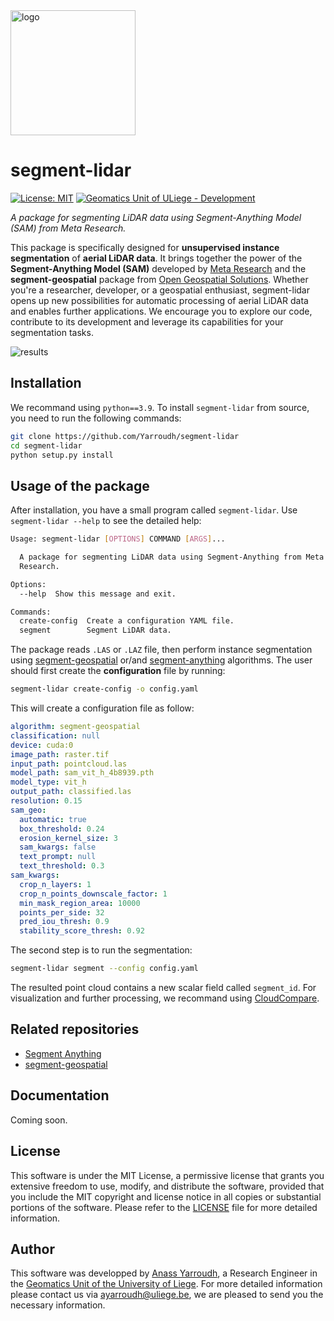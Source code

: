 <img src="https://user-images.githubusercontent.com/72500344/210864557-4078754f-86c1-4e7c-b291-73223bdf4e4d.png" alt="logo" width="200"/>

# segment-lidar
[![License: MIT](https://img.shields.io/badge/License-MIT-yellow.svg)](https://opensource.org/licenses/MIT)
[![Geomatics Unit of ULiege - Development](https://img.shields.io/badge/Geomatics_Unit_of_ULiege-Development-2ea44f)](http://geomatics.ulg.ac.be/)

*A package for segmenting LiDAR data using Segment-Anything Model (SAM) from Meta Research.*

This package is specifically designed for **unsupervised instance segmentation** of **aerial LiDAR data**. It brings together the power of the **Segment-Anything Model (SAM)** developed by [Meta Research](https://github.com/facebookresearch) and the **segment-geospatial** package from [Open Geospatial Solutions](https://github.com/opengeos). Whether you're a researcher, developer, or a geospatial enthusiast, segment-lidar opens up new possibilities for automatic processing of aerial LiDAR data and enables further applications. We encourage you to explore our code, contribute to its development and leverage its capabilities for your segmentation tasks.

![results](https://github.com/Yarroudh/segment-lidar/results.gif)

## Installation

We recommand using `python==3.9`.
To install `segment-lidar` from source, you need to run the following commands:

```bash
git clone https://github.com/Yarroudh/segment-lidar
cd segment-lidar
python setup.py install
```

## Usage of the package

After installation, you have a small program called <code>segment-lidar</code>. Use <code>segment-lidar --help</code> to see the detailed help:

```bash
Usage: segment-lidar [OPTIONS] COMMAND [ARGS]...

  A package for segmenting LiDAR data using Segment-Anything from Meta AI
  Research.

Options:
  --help  Show this message and exit.

Commands:
  create-config  Create a configuration YAML file.
  segment        Segment LiDAR data.
```

The package reads `.LAS` or `.LAZ` file, then perform instance segmentation using [segment-geospatial](https://github.com/opengeos/segment-geospatial) or/and [segment-anything](https://github.com/facebookresearch/segment-anything) algorithms. The user should first create the **configuration** file by running:

```bash
segment-lidar create-config -o config.yaml
```

This will create a configuration file as follow:

```yaml
algorithm: segment-geospatial
classification: null
device: cuda:0
image_path: raster.tif
input_path: pointcloud.las
model_path: sam_vit_h_4b8939.pth
model_type: vit_h
output_path: classified.las
resolution: 0.15
sam_geo:
  automatic: true
  box_threshold: 0.24
  erosion_kernel_size: 3
  sam_kwargs: false
  text_prompt: null
  text_threshold: 0.3
sam_kwargs:
  crop_n_layers: 1
  crop_n_points_downscale_factor: 1
  min_mask_region_area: 10000
  points_per_side: 32
  pred_iou_thresh: 0.9
  stability_score_thresh: 0.92
```

The second step is to run the segmentation:

```bash
segment-lidar segment --config config.yaml
```

The resulted point cloud contains a new scalar field called `segment_id`. For visualization and further processing, we recommand using [CloudCompare](https://www.danielgm.net/cc/).

## Related repositories

- [Segment Anything](https://github.com/facebookresearch/segment-anything)
- [segment-geospatial](https://github.com/opengeos/segment-geospatial)

## Documentation

Coming soon.

## License

This software is under the MIT License, a permissive license that grants you extensive freedom to use, modify, and distribute the software, provided that you include the MIT copyright and license notice in all copies or substantial portions of the software. Please refer to the [LICENSE](https://github.com/Yarroudh/segment-lidar/blob/main/LICENSE) file for more detailed information.

## Author

This software was developped by [Anass Yarroudh](https://www.linkedin.com/in/anass-yarroudh/), a Research Engineer in the [Geomatics Unit of the University of Liege](http://geomatics.ulg.ac.be/fr/home.php).
For more detailed information please contact us via <ayarroudh@uliege.be>, we are pleased to send you the necessary information.
